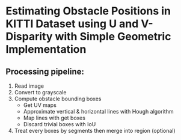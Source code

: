 # Estimating Obstacle Positions in KITTI Dataset using U and V-Disparity with Simple Geometric Implementation

##  Processing pipeline:
1. Read image
2. Convert to grayscale
3. Compute obstacle bounding boxes
    - Get UV maps
    - Approximate vertical & horizontal lines with Hough algorithm
    - Map lines with get boxes
    - Discard trivial boxes with IoU
4. Treat every boxes by segments then merge into region (optional)
